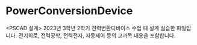 # PowerConversionDevice
&lt;PSCAD 설계> 2023년 3학년 2학기 전력변환디바이스 수업 때 설계 실습한 파일입니다. 전기회로, 전력공학, 전력전자, 자동제어 등의 교과목 내용을 포함합니다.
